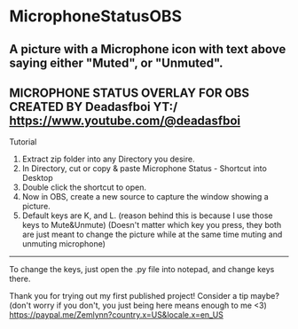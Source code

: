 # MicrophoneStatusOBS
A picture with a Microphone icon with text above saying either "Muted", or "Unmuted".
---------------------------------------------------------------------
MICROPHONE STATUS OVERLAY FOR OBS
CREATED BY Deadasfboi
YT:/ https://www.youtube.com/@deadasfboi
---------------------------------------------------------------------
Tutorial
1. Extract zip folder into any Directory you desire.
2. In Directory, cut or copy & paste Microphone Status - Shortcut into Desktop
3. Double click the shortcut to open.
4. Now in OBS, create a new source to capture the window showing a picture.
5. Default keys are K, and L. (reason behind this is because I use those keys to Mute&Unmute)
(Doesn't matter which key you press, they both are just meant to change the picture while at the same time
muting and unmuting microphone)
-----------------------------------------------------------------------
To change the keys, just open the .py file into notepad, and change keys there.

Thank you for trying out my first published project!
Consider a tip maybe? (don't worry if you don't, you just being here means enough to me <3)
https://paypal.me/Zemlynn?country.x=US&locale.x=en_US

